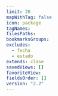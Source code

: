 ```yaml
---
limit: 20
mapWithTag: false
icon: package
tagNames: 
filesPaths: 
bookmarksGroups: 
excludes:
  - fecha
  - estado
extends: clase
savedViews: []
favoriteView: 
fieldsOrder: []
version: "2.2"
---
```

